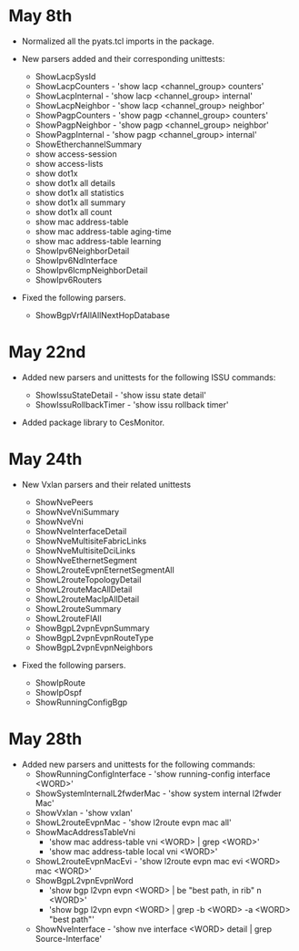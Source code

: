 # May 8th

* Normalized all the pyats.tcl imports in the package.

* New parsers added and their corresponding unittests:
    * ShowLacpSysId
    * ShowLacpCounters - 'show lacp <channel_group> counters'
    * ShowLacpInternal - 'show lacp <channel_group> internal'
    * ShowLacpNeighbor - 'show lacp <channel_group> neighbor'
    * ShowPagpCounters - 'show pagp <channel_group> counters'
    * ShowPagpNeighbor - 'show pagp <channel_group> neighbor'
    * ShowPagpInternal - 'show pagp <channel_group> internal'
    * ShowEtherchannelSummary
    * show access-session
    * show access-lists
    * show dot1x
    * show dot1x all details
    * show dot1x all statistics
    * show dot1x all summary
    * show dot1x all count
    * show mac address-table
    * show mac address-table aging-time
    * show mac address-table learning
    * ShowIpv6NeighborDetail
    * ShowIpv6NdInterface
    * ShowIpv6IcmpNeighborDetail
    * ShowIpv6Routers

* Fixed the following parsers.
    * ShowBgpVrfAllAllNextHopDatabase

# May 22nd

* Added new parsers and unittests for the following ISSU commands:
    * ShowIssuStateDetail - 'show issu state detail'
    * ShowIssuRollbackTimer - 'show issu rollback timer'

* Added package library to CesMonitor.

# May 24th

* New Vxlan parsers and their related unittests
   * ShowNvePeers
   * ShowNveVniSummary
   * ShowNveVni
   * ShowNveInterfaceDetail
   * ShowNveMultisiteFabricLinks
   * ShowNveMultisiteDciLinks
   * ShowNveEthernetSegment
   * ShowL2routeEvpnEternetSegmentAll
   * ShowL2routeTopologyDetail
   * ShowL2routeMacAllDetail
   * ShowL2routeMacIpAllDetail
   * ShowL2routeSummary
   * ShowL2routeFlAll
   * ShowBgpL2vpnEvpnSummary
   * ShowBgpL2vpnEvpnRouteType
   * ShowBgpL2vpnEvpnNeighbors

* Fixed the following parsers.
    * ShowIpRoute
    * ShowIpOspf
    * ShowRunningConfigBgp

# May 28th

* Added new parsers and unittests for the following commands:
    * ShowRunningConfigInterface - 'show running-config interface \<WORD>'
    * ShowSystemInternalL2fwderMac - 'show system internal l2fwder Mac'
    * ShowVxlan - 'show vxlan'
    * ShowL2routeEvpnMac - 'show l2route evpn mac all'
    * ShowMacAddressTableVni
        * 'show mac address-table vni \<WORD> | grep \<WORD>'
        * 'show mac address-table local vni \<WORD>'
    * ShowL2routeEvpnMacEvi - 'show l2route evpn mac evi \<WORD> mac \<WORD>'
    * ShowBgpL2vpnEvpnWord
        * 'show bgp l2vpn evpn \<WORD> | be "best path, in rib" n \<WORD>'
        * 'show bgp l2vpn evpn \<WORD> | grep -b \<WORD> -a \<WORD> "best path"'
    * ShowNveInterface - 'show nve interface \<WORD> detail | grep Source-Interface'
